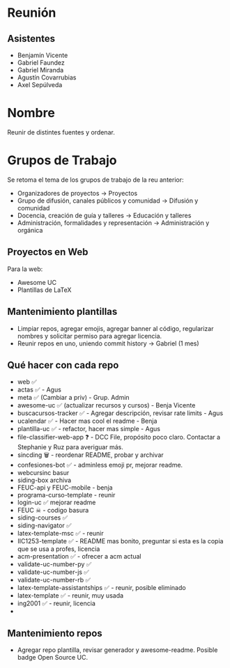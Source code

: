 # Reunión
## Asistentes
- Benjamín Vicente
- Gabriel Faundez
- Gabriel Miranda
- Agustín Covarrubias
- Axel Sepúlveda

# Nombre
Reunir de distintes fuentes y ordenar.

# Grupos de Trabajo
Se retoma el tema de los grupos de trabajo de la reu anterior:

- Organizadores de proyectos -> Proyectos
- Grupo de difusión, canales públicos y comunidad -> Difusión y comunidad
- Docencia, creación de guía y talleres -> Educación y talleres
- Administración, formalidades y representación -> Administración y orgánica


## Proyectos en Web
Para la web:
- Awesome UC
- Plantillas de LaTeX

## Mantenimiento plantillas
- Limpiar repos, agregar emojis, agregar banner al código, regularizar nombres y solicitar permiso para agregar licencia.
- Reunir repos en uno, uniendo commit history -> Gabriel (1 mes)

## Qué hacer con cada repo
- web ✅
- actas ✅ - Agus
- meta ✅ (Cambiar a priv) - Grup. Admin
- awesome-uc ✅ (actualizar recursos y cursos) - Benja Vicente
- buscacursos-tracker ✅ - Agregar descripción, revisar rate limits - Agus
- ucalendar ✅ - Hacer mas cool el readme - Benja
- plantilla-uc ✅ - refactor, hacer mas simple - Agus
- file-classifier-web-app ❓ - DCC File, propósito poco claro. Contactar a Stephanie y Ruz para averiguar más.
- sincding 🗑 - reordenar README, probar y archivar
- confesiones-bot ✅ - adminless emoji pr, mejorar readme.
- webcursinc basur
- siding-box archiva
- FEUC-api y FEUC-mobile - benja
- programa-curso-template - reunir
- login-uc ✅ mejorar readme
- FEUC ☠ - codigo basura
- siding-courses ✅
- siding-navigator ✅
- latex-template-msc ✅ - reunir
- IIC1253-template ✅ - README mas bonito, preguntar si esta es la copia que se usa a profes, licencia
- acm-presentation ✅ - ofrecer a acm actual
- validate-uc-number-py ✅
- validate-uc-number-js ✅
- validate-uc-number-rb ✅
- latex-template-assistantships ✅ - reunir, posible eliminado
- latex-template ✅ - reunir, muy usada
- ing2001 ✅ - reunir, licencia
- 

## Mantenimiento repos
- Agregar repo plantilla, revisar generador y awesome-readme. Posible badge Open Source UC.
